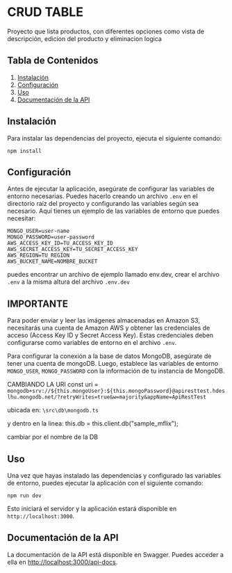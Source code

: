 # CRUD TABLE

Proyecto que lista productos, con diferentes opciones como vista de descripción, edicion del producto y eliminacion logica

## Tabla de Contenidos

1. [Instalación](#instalación)
2. [Configuración](#configuración)
3. [Uso](#uso)
4. [Documentación de la API](#documentación-de-la-api)

## Instalación

Para instalar las dependencias del proyecto, ejecuta el siguiente comando:

    npm install

## Configuración

Antes de ejecutar la aplicación, asegúrate de configurar las variables de entorno necesarias. Puedes hacerlo creando un archivo `.env` en el directorio raíz del proyecto y configurando las variables según sea necesario. Aquí tienes un ejemplo de las variables de entorno que puedes necesitar:

    MONGO_USER=user-name
    MONGO_PASSWORD=user-password
    AWS_ACCESS_KEY_ID=TU_ACCESS_KEY_ID
    AWS_SECRET_ACCESS_KEY=TU_SECRET_ACCESS_KEY
    AWS_REGION=TU_REGION
    AWS_BUCKET_NAME=NOMBRE_BUCKET

puedes encontrar un archivo de ejemplo llamado env.dev, crear el archivo `.env` a la misma altura del archivo `.env.dev`

## IMPORTANTE

Para poder enviar y leer las imágenes almacenadas en Amazon S3, necesitarás una cuenta de Amazon AWS y obtener las credenciales de acceso (Access Key ID y Secret Access Key). Estas credenciales deben configurarse como variables de entorno en el archivo `.env`.

Para configurar la conexión a la base de datos MongoDB, asegúrate de tener una cuenta de mongoDB. Luego, establece las variables de entorno `MONGO_USER`, `MONGO_PASSWORD` con la información de tu instancia de MongoDB.

CAMBIANDO LA URI
const uri = `mongodb+srv://${this.mongoUser}:${this.mongoPassword}@apiresttest.hdeslhu.mongodb.net/?retryWrites=true&w=majority&appName=ApiRestTest`

ubicada en: `\src\db\mongodb.ts`

y dentro en la linea:
this.db = this.client.db("sample_mflix");

cambiar por el nombre de la DB

## Uso

Una vez que hayas instalado las dependencias y configurado las variables de entorno, puedes ejecutar la aplicación con el siguiente comando:

    npm run dev

Esto iniciará el servidor y la aplicación estará disponible en `http://localhost:3000`.

## Documentación de la API

La documentación de la API está disponible en Swagger. Puedes acceder a ella en [http://localhost:3000/api-docs](http://localhost:3000/api-docs).
